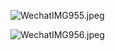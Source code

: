 ![WechatIMG955.jpeg](https://upload-images.jianshu.io/upload_images/20091399-ce82842c119db54c.jpeg?imageMogr2/auto-orient/strip%7CimageView2/2/w/1240)

![WechatIMG956.jpeg](https://upload-images.jianshu.io/upload_images/20091399-dad93a327380b44d.jpeg?imageMogr2/auto-orient/strip%7CimageView2/2/w/1240)

